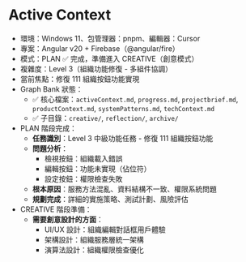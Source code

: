 # Active Context

- 環境：Windows 11、包管理器：pnpm、編輯器：Cursor
- 專案：Angular v20 + Firebase（@angular/fire）
- 模式：PLAN ✅ 完成，準備進入 CREATIVE（創意模式）
- 複雜度：Level 3（組織功能修復 - 多組件協調）
- 當前焦點：修復 111 組織按鈕功能實現
- Graph Bank 狀態：
  - ✅ 核心檔案：`activeContext.md`, `progress.md`, `projectbrief.md`, `productContext.md`, `systemPatterns.md`, `techContext.md`
  - ✅ 子目錄：`creative/`, `reflection/`, `archive/`
- PLAN 階段完成：
  - **任務識別**：Level 3 中級功能任務 - 修復 111 組織按鈕功能
  - **問題分析**：
    - 檢視按鈕：組織載入錯誤
    - 編輯按鈕：功能未實現（佔位符）
    - 設定按鈕：權限檢查失敗
  - **根本原因**：服務方法混亂、資料結構不一致、權限系統問題
  - **規劃完成**：詳細的實施策略、測試計劃、風險評估
- CREATIVE 階段準備：
  - **需要創意設計的方面**：
    - UI/UX 設計：組織編輯對話框用戶體驗
    - 架構設計：組織服務層統一架構
    - 演算法設計：組織權限檢查優化
